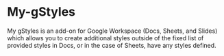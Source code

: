 # My-gStyles
My gStyles is an add-on for Google Workspace (Docs, Sheets, and Slides) which allows you to create additional styles outside of the fixed list of provided styles in Docs, or in the case of Sheets, have any styles defined.
